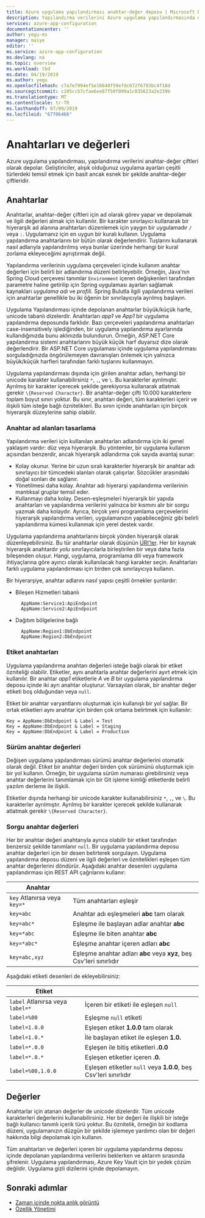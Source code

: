 ```yaml
---
title: Azure uygulama yapılandırması anahtar-değer deposu | Microsoft Docs
description: Yapılandırma verilerini Azure uygulama yapılandırmasında depolanma genel bakış
services: azure-app-configuration
documentationcenter: ''
author: yegu-ms
manager: maiye
editor: ''
ms.service: azure-app-configuration
ms.devlang: na
ms.topic: overview
ms.workload: tbd
ms.date: 04/19/2019
ms.author: yegu
ms.openlocfilehash: c7a7e7994ef5e16640f59efdc672f6793bc4f18d
ms.sourcegitcommit: c105ccb7cfae6ee87f50f099a1c035623a2e239b
ms.translationtype: MT
ms.contentlocale: tr-TR
ms.lasthandoff: 07/09/2019
ms.locfileid: "67706466"
---
```

# <a name="keys-and-values"></a>Anahtarları ve değerleri

Azure uygulama yapılandırması, yapılandırma verilerini anahtar-değer çiftleri olarak depolar. Geliştiriciler, alışık olduğunuz uygulama ayarları çeşitli türlerdeki temsil etmek için basit ancak esnek bir şekilde anahtar-değer çiftleridir.

## <a name="keys"></a>Anahtarlar

Anahtarlar, anahtar-değer çiftleri için ad olarak görev yapar ve depolamak ve ilgili değerleri almak için kullanılır. Bir karakter sınırlayıcı kullanarak bir hiyerarşik ad alanına anahtarları düzenlemek için yaygın bir uygulamadır `/` veya `:`. Uygulamanız için en uygun bir kuralı kullanın. Uygulama yapılandırma anahtarlarını bir bütün olarak değerlendirir. Tuşlarını kullanarak nasıl adlarıyla yapılandırılmış veya bunlar üzerinde herhangi bir kural zorlama ekleyeceğimi ayrıştırmak değil.

Yapılandırma verilerinin uygulama çerçeveleri içinde kullanım anahtar değerleri için belirli bir adlandırma düzeni belirleyebilir. Örneğin, Java'nın Spring Cloud çerçevesi tanımlar `Environment` içeren değişkenleri tarafından parametre haline getirilip için Spring uygulaması ayarları sağlamak kaynakları *uygulama adı* ve *profili*. Spring Bulutla ilgili yapılandırma verileri için anahtarlar genellikle bu iki öğenin bir sınırlayıcıyla ayrılmış başlayın.

Uygulama Yapılandırması içinde depolanan anahtarlar büyük/küçük harfe, unicode tabanlı dizelerdir. Anahtarları *app1* ve *App1* bir uygulama yapılandırma deposunda farklıdır. Bazı çerçeveleri yapılandırma anahtarları case-insensitively işlediğinden, bir uygulama yapılandırma ayarlarında kullandığınızda bunu aklınızda bulundurun. Örneğin, ASP.NET Core yapılandırma sistemi anahtarlarını büyük küçük harf duyarsız dize olarak değerlendirir. Bir ASP.NET Core uygulaması içinde uygulama yapılandırması sorguladığınızda öngörülemeyen davranışları önlemek için yalnızca büyük/küçük harfleri tarafından farklı tuşlarını kullanmayın.

Uygulama yapılandırması dışında için girilen anahtar adları, herhangi bir unicode karakter kullanabilirsiniz `*`, `,`, ve `\`. Bu karakterler ayrılmıştır. Ayrılmış bir karakter içerecek şekilde gerekiyorsa kullanarak atlatmak gerekir `\{Reserved Character}`. Bir anahtar-değer çifti 10.000 karakterlere toplam boyut sınırı yoktur. Bu sınır, anahtarı değeri, tüm karakterleri içerir ve ilişkili tüm isteğe bağlı öznitelikleri. Bu sınırı içinde anahtarları için birçok hiyerarşik düzeylerine sahip olabilir.

### <a name="design-key-namespaces"></a>Anahtar ad alanları tasarlama

Yapılandırma verileri için kullanılan anahtarları adlandırma için iki genel yaklaşım vardır: düz veya hiyerarşik. Bu yöntemler, bir uygulama kullanım açısından benzerdir, ancak hiyerarşik adlandırma çok sayıda avantaj sunar:

* Kolay okunur. Yerine bir uzun sıralı karakterler hiyerarşik bir anahtar adı sınırlayıcı bir tümcedeki alanları olarak çalışırlar. Sözcükler arasındaki doğal sonları de sağlanır.
* Yönetilmesi daha kolay. Anahtar adı hiyerarşi yapılandırma verilerinin mantıksal gruplar temsil eder.
* Kullanmayı daha kolay. Desen-eşleşmeleri hiyerarşik bir yapıda anahtarları ve yapılandırma verilerini yalnızca bir kısmını alır bir sorgu yazmak daha kolaydır. Ayrıca, birçok yeni programlama çerçevelerini hiyerarşik yapılandırma verileri, uygulamanızın yapabileceğiniz gibi belirli yapılandırma kümesi kullanmak için yerel destek vardır.

Uygulama yapılandırma anahtarlarını birçok yönden hiyerarşik olarak düzenleyebilirsiniz. Bu tür anahtarlar olarak düşünün [URI'ler](https://en.wikipedia.org/wiki/Uniform_Resource_Identifier). Her bir kaynak hiyerarşik anahtardır *yolu* sınırlayıcılarla birleştirilen bir veya daha fazla bileşenden oluşur. Hangi, uygulama, programlama dili veya framework ihtiyaçlarına göre ayırıcı olarak kullanılacak hangi karakter seçin. Anahtarları farklı uygulama yapılandırması için birden çok sınırlayıcıya kullanın.

Bir hiyerarşiye, anahtar adlarını nasıl yapısı çeşitli örnekler şunlardır:

* Bileşen Hizmetleri tabanlı

        AppName:Service1:ApiEndpoint
        AppName:Service2:ApiEndpoint

* Dağıtım bölgelerine bağlı

        AppName:Region1:DbEndpoint
        AppName:Region2:DbEndpoint

### <a name="label-keys"></a>Etiket anahtarları

Uygulama yapılandırma anahtarı değerleri isteğe bağlı olarak bir etiket özniteliği olabilir. Etiketler, aynı anahtarla anahtar değerlerini ayırt etmek için kullanılır. Bir anahtar *app1* etiketlerle *A* ve *B* bir uygulama yapılandırma deposu içinde iki ayrı anahtar oluşturur. Varsayılan olarak, bir anahtar değer etiketi boş olduğundan veya `null`.

Etiket bir anahtar varyantlarını oluşturmak için kullanışlı bir yol sağlar. Bir ortak etiketleri aynı anahtar için birden çok ortama belirtmek için kullanılır:

    Key = AppName:DbEndpoint & Label = Test
    Key = AppName:DbEndpoint & Label = Staging
    Key = AppName:DbEndpoint & Label = Production

### <a name="version-key-values"></a>Sürüm anahtar değerleri

Değişen uygulama yapılandırması sürümü anahtar değerlerini otomatik olarak değil. Etiket bir anahtar değeri birden çok sürümünü oluşturmak için bir yol kullanın. Örneğin, bir uygulama sürüm numarası girebilirsiniz veya anahtar değerlerini tanımlamak için bir Git işleme kimliği etiketlerde belirli yazılım derleme ile ilişkili.

Etiketler dışında herhangi bir unicode karakter kullanabilirsiniz `*`, `,`, ve `\`. Bu karakterler ayrılmıştır. Ayrılmış bir karakter içerecek şekilde kullanarak atlatmak gerekir `\{Reserved Character}`.

### <a name="query-key-values"></a>Sorgu anahtar değerleri

Her bir anahtar değeri anahtarıyla ayrıca olabilir bir etiket tarafından benzersiz şekilde tanımlanır `null`. Bir uygulama yapılandırma deposu anahtar değerleri için bir desen belirterek sorgulayın. Uygulama yapılandırma deposu düzeni ve ilgili değerleri ve öznitelikleri eşleşen tüm anahtar değerlerini döndürür. Aşağıdaki anahtar desenleri uygulama yapılandırması için REST API çağrılarını kullanır:

| Anahtar | |
|---|---|
| `key` Atlanırsa veya `key=*` | Tüm anahtarları eşleşir |
| `key=abc` | Anahtar adı eşleşmeleri **abc** tam olarak |
| `key=abc*` | Eşleşme ile başlayan adlar anahtar **abc** |
| `key=*abc` | Eşleşme ile biten anahtar **abc** |
| `key=*abc*` | Eşleşme anahtar içeren adları **abc** |
| `key=abc,xyz` | Eşleşme anahtar adları **abc** veya **xyz**, beş Csv'leri sınırlıdır |

Aşağıdaki etiketi desenleri de ekleyebilirsiniz:

| Etiket | |
|---|---|
| `label` Atlanırsa veya `label=*` | İçeren bir etiketi ile eşleşen `null` |
| `label=%00` | Eşleşme `null` etiketi |
| `label=1.0.0` | Eşleşen etiket **1.0.0** tam olarak |
| `label=1.0.*` | İle başlayan etiket ile eşleşen **1.0.** |
| `label=*.0.0` | Eşleşen ile bitiş etiketleri **.0.0** |
| `label=*.0.*` | Eşleşen etiketler içeren **.0.** |
| `label=%00,1.0.0` | Eşleşen etiketler `null` veya **1.0.0**, beş Csv'leri sınırlıdır |

## <a name="values"></a>Değerler

Anahtarlar için atanan değerler de unicode dizelerdir. Tüm unicode karakterleri değerlerini kullanabilirsiniz. Her bir değeri ile ilişkili bir isteğe bağlı kullanıcı tanımlı içerik türü yoktur. Bu öznitelik, örneğin bir kodlama düzeni, uygulamanızın düzgün bir şekilde işlemeye yardımcı olan bir değeri hakkında bilgi depolamak için kullanın.

Tüm anahtarları ve değerleri içeren bir uygulama yapılandırma deposu içinde depolanan yapılandırma verilerini beklerken ve aktarım sırasında şifrelenir. Uygulama yapılandırması, Azure Key Vault için bir yedek çözüm değildir. Uygulama gizli dizilerini içinde depolamayın.

## <a name="next-steps"></a>Sonraki adımlar

* [Zaman içinde nokta anlık görüntü](./concept-point-time-snapshot.md)  
* [Özellik Yönetimi](./concept-feature-management.md)  

